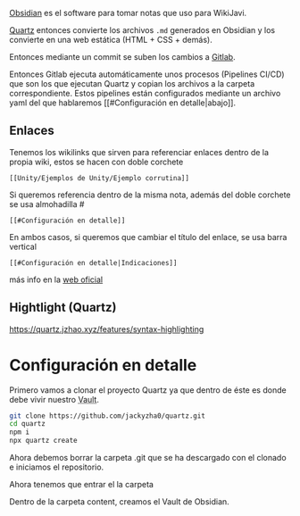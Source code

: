 [Obsidian](https://obsidian.md/) es el software para tomar notas que uso para WikiJavi.

[Quartz](https://quartz.jzhao.xyz/) entonces convierte los archivos `.md` generados en Obsidian y los convierte en una web estática (HTML + CSS + demás).

Entonces mediante un commit se suben los cambios a [Gitlab](https://gitlab.com/JaviAib/wikijavi).

Entonces Gitlab ejecuta automáticamente unos procesos (Pipelines CI/CD) que son los que ejecutan Quartz y copian los archivos a la carpeta correspondiente. Estos pipelines están configurados mediante un archivo yaml del que hablaremos [[#Configuración en detalle|abajo]].
## Enlaces

Tenemos los wikilinks que sirven para referenciar enlaces dentro de la propia wiki, estos se hacen con doble corchete  
```
[[Unity/Ejemplos de Unity/Ejemplo corrutina]]
```

Si queremos referencia dentro de la misma nota, además del doble corchete se usa almohadilla #

```
[[#Configuración en detalle]]
```

En ambos casos, si queremos que cambiar el título del enlace, se usa barra vertical

```
[[#Configuración en detalle|Indicaciones]]
``` 

más info en la [web oficial](https://help.obsidian.md/Linking+notes+and+files/Internal+links#:~:text=To%20link%20to%20a%20heading,to%20Preview%20a%20linked%20file.&text=To%20link%20to%20a%20heading%20in%20another%20note%2C%20add%20a,followed%20by%20the%20heading%20text.)

## Hightlight (Quartz)

https://quartz.jzhao.xyz/features/syntax-highlighting

# Configuración en detalle

Primero vamos a clonar el proyecto Quartz ya que dentro de éste es donde debe vivir nuestro <abbr title="Traducido como bóveda. Nombre que se le da a la base de conocimiento que generas con Obsidian">Vault</abbr>.

```bash
git clone https://github.com/jackyzha0/quartz.git
cd quartz
npm i
npx quartz create
```
Ahora debemos borrar la carpeta .git que se ha descargado con el clonado e iniciamos el repositorio.

Ahora tenemos que entrar el la carpeta 

Dentro de la carpeta content, creamos el Vault de Obsidian.



